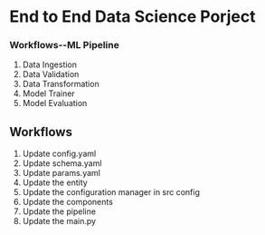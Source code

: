 # End to End Data Science Porject

### Workflows--ML Pipeline

1. Data Ingestion
2. Data Validation
3. Data Transformation
4. Model Trainer
5. Model Evaluation

## Workflows 

1. Update config.yaml
2. Update schema.yaml
3. Update params.yaml
4. Update the entity
5. Update the configuration manager in src config
6. Update the components
7. Update the pipeline 
8. Update the main.py
